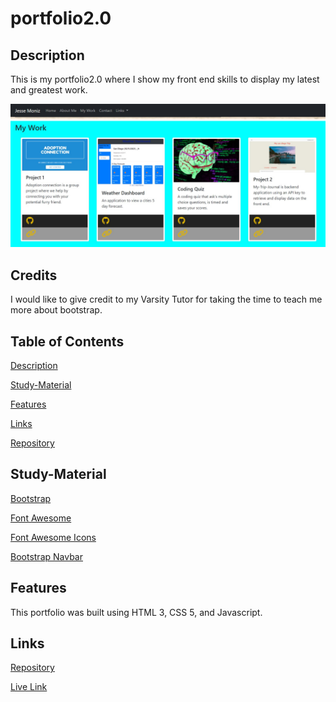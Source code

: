 # portfolio2.0

## Description
This is my portfolio2.0 where I show my front end skills to display my latest and greatest work.

![](images/portfolio2.0.jpg)

## Credits

I would like to give credit to my Varsity Tutor for taking the time to teach me more about bootstrap.

## Table of Contents

[Description](#description)

[Study-Material](#Study-Material)

[Features](#features)

[Links](#links)

[Repository](https://github.com/jmoniz155/portfolio2.0)


## Study-Material

[Bootstrap](https://getbootstrap.com/)

[Font Awesome](https://fontawesome.com/)

[Font Awesome Icons](https://fontawesome.com/v5.15/icons?d=gallery&p=2&s=brands)

[Bootstrap Navbar](https://getbootstrap.com/docs/5.0/components/navbar/)


## Features

This portfolio was built using HTML 3, CSS 5, and Javascript.

## Links

[Repository](https://github.com/jmoniz155/portfolio2.0)

[Live Link](https://jmoniz155.github.io/portfolio2.0/)
